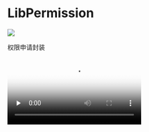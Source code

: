 # LibPermission 

[![](https://jitpack.io/v/FairyHeart/LibPermission.svg)](https://jitpack.io/#FairyHeart/LibPermission)

权限申请封装

<video id="video" controls="" preload="none" poster="https://github.com/FairyHeart/LibPermission/blob/master/image/2020_04_01_07_46_05.png">
<source id="mp4" src="https://github.com/FairyHeart/LibPermission/blob/master/image/2020_04_01_11_41_17.mp4" type="video/mp4">
</video>
